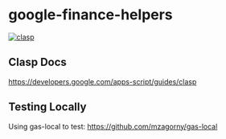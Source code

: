 # google-finance-helpers
[![clasp](https://img.shields.io/badge/built%20with-clasp-4285f4.svg)](https://github.com/google/clasp)

## Clasp Docs
https://developers.google.com/apps-script/guides/clasp

## Testing Locally
Using gas-local to test: https://github.com/mzagorny/gas-local
